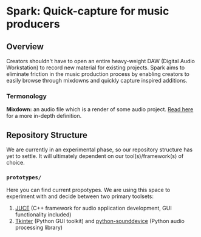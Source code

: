 # Spark: Quick-capture for music producers

## Overview
Creators shouldn't have to open an entire heavy-weight DAW (Digital Audio Workstation) to record new material for existing projects. Spark aims to eliminate friction in the music production process by enabling creators to easily browse through mixdowns and quickly capture inspired additions.

### Termonology
**Mixdown:** an audio file which is a render of some audio project. [Read here](https://backtracks.fm/resources/podcast-dictionary/mixdown+of+audio) for a more in-depth definition.

## Repository Structure
We are currently in an experimental phase, so our repository structure has yet to settle. It will ultimately dependent on our tool(s)/framework(s) of choice. 
### `prototypes/`
Here you can find current propotypes. We are using this space to experiment with and decide between two primary toolsets:
1. [JUCE](https://juce.com/) (C++ framework for audio application development, GUI functionality included)
2. [Tkinter](https://wiki.python.org/moin/TkInter) (Python GUI toolkit) and [python-sounddevice](https://python-sounddevice.readthedocs.io/en/latest/index.html) (Python audio processing library)